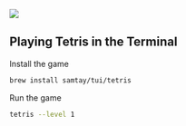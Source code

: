 [![](https://badgen.net/badge/Open%20with/Runme/5B3ADF?icon=https://runme.dev/img/logo.svg)](https://runme.dev/api/runme?repository=https%3A%2F%2Fgithub.com%2Fsourishkrout%2Floon.git&fileToOpen=AI.md)

## Playing Tetris in the Terminal

Install the game

```sh
brew install samtay/tui/tetris
```

Run the game

```sh { background=true }
tetris --level 1
```
